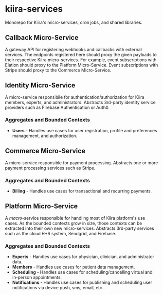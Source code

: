 # kiira-services

Monorepo for Kiira's micro-services, cron jobs, and shared libraries.

## Callback Micro-Service

A gateway API for registering webhooks and callbacks with external services. The endpoints registered here should proxy the given payloads to their respective Kiira micro-services. For example, event subscriptions with Elation should proxy to the Platform Micro-Service. Event subscriptions with Stripe should proxy to the Commerce Micro-Service.

## Identity Micro-Service

A micro-service responsibile for authentication/authorization for Kiira members, experts, and administrators. Abstracts 3rd-party identity service providers such as Firebase Authentication or Auth0.

### Aggregates and Bounded Contexts

- __Users__ - Handles use cases for user registration, profile and preferences management, and authorization. 

## Commerce Micro-Service

A micro-service responsible for payment processing. Abstracts one or more payment processing services such as Stripe.

### Aggregates and Bounded Contexts

- __Billing__ - Handles use cases for transactional and recurring payments.

## Platform Micro-Service

A _macro_-service responsible for handling most of Kiira platform's use cases. As the bounded contexts grow in size, those contexts can be extracted into their own new micro-services. Abstracts 3rd-party services such as the cloud EHR system, Sendgrid, and Firebase.

### Aggregates and Bounded Contexts

- __Experts__ - Handles use cases for physician, clinician, and administrator data.
- __Members__ - Handles use cases for patient data management.
- __Scheduling__ - Handles use cases for scheduling/cancelling virtual and in-person appointments.
- __Notifications__ - Handles use cases for publishing and scheduling user notifications via device push, sms, email, etc..